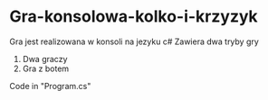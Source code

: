 # Gra-konsolowa-kolko-i-krzyzyk

Gra jest realizowana w konsoli na jezyku c#
Zawiera dwa tryby gry
1. Dwa graczy
2. Gra z botem


Code in "Program.cs"
